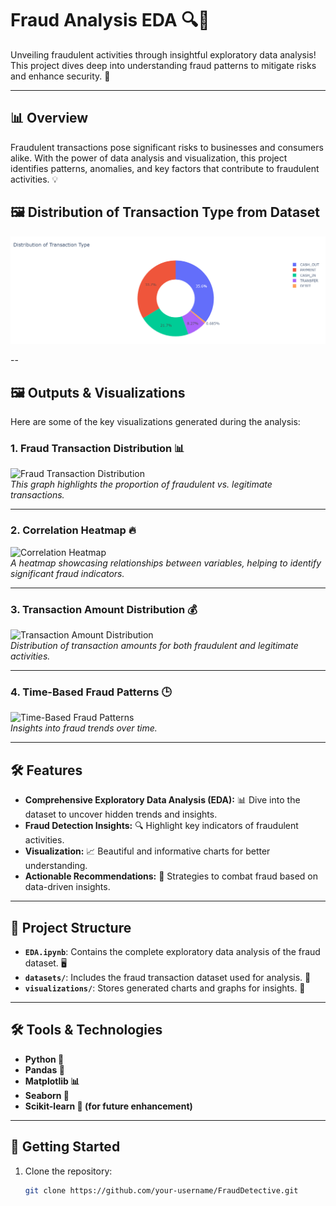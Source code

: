# Fraud Analysis EDA 🔍💼

Unveiling fraudulent activities through insightful exploratory data analysis! This project dives deep into understanding fraud patterns to mitigate risks and enhance security. 🚀

---

## 📊 Overview
Fraudulent transactions pose significant risks to businesses and consumers alike. With the power of data analysis and visualization, this project identifies patterns, anomalies, and key factors that contribute to fraudulent activities. 💡

## 🖼️ Distribution of Transaction Type from Dataset 
![Fraud Transaction Distribution](visualizations/transaction_type.png)  


--

## 🖼️ Outputs & Visualizations
Here are some of the key visualizations generated during the analysis:

### 1. Fraud Transaction Distribution 📊
![Fraud Transaction Distribution](visualizations/fraud_distribution.png)  
*This graph highlights the proportion of fraudulent vs. legitimate transactions.*

---

### 2. Correlation Heatmap 🔥
![Correlation Heatmap](visualizations/correlation_heatmap.png)  
*A heatmap showcasing relationships between variables, helping to identify significant fraud indicators.*

---

### 3. Transaction Amount Distribution 💰
![Transaction Amount Distribution](visualizations/transaction_amount_distribution.png)  
*Distribution of transaction amounts for both fraudulent and legitimate activities.*

---

### 4. Time-Based Fraud Patterns 🕒
![Time-Based Fraud Patterns](visualizations/time_based_fraud.png)  
*Insights into fraud trends over time.*

---

## 🛠️ Features
- **Comprehensive Exploratory Data Analysis (EDA):** 📊 Dive into the dataset to uncover hidden trends and insights.
- **Fraud Detection Insights:** 🔍 Highlight key indicators of fraudulent activities.
- **Visualization:** 📈 Beautiful and informative charts for better understanding.
- **Actionable Recommendations:** 🚀 Strategies to combat fraud based on data-driven insights.

---

## 📂 Project Structure
- **`EDA.ipynb`**: Contains the complete exploratory data analysis of the fraud dataset. 🖥️
- **`datasets/`**: Includes the fraud transaction dataset used for analysis. 📂
- **`visualizations/`**: Stores generated charts and graphs for insights. 🎨

---

## 🛠️ Tools & Technologies
- **Python 🐍**
- **Pandas 🐼**
- **Matplotlib 📊**
- **Seaborn 🌊**
- **Scikit-learn 🤖 (for future enhancement)**

---

## 🚀 Getting Started
1. Clone the repository:  
   ```bash
   git clone https://github.com/your-username/FraudDetective.git
